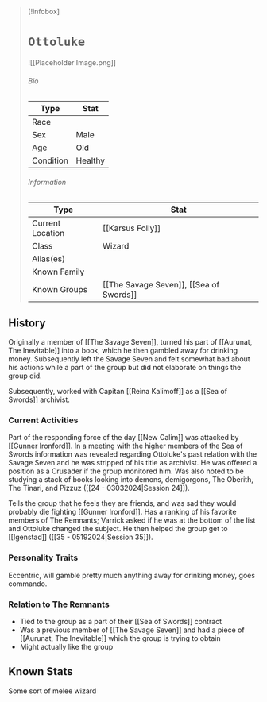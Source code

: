 

> [!infobox]
> # `Ottoluke` 
> ![[Placeholder Image.png]]
> ###### Bio
> Type |  Stat |
> ---|---|
> Race | | 
> Sex | Male | 
> Age | Old |
> Condition | Healthy  |
> ######  Information
> Type |  Stat |
> ---|---|
> Current Location | [[Karsus Folly]]  |
> Class | Wizard |
> Alias(es) |  |
> Known Family | |
> Known Groups | [[The Savage Seven]], [[Sea of Swords]]  |

## History
Originally a member of [[The Savage Seven]], turned his part of [[Aurunat, The Inevitable]] into a book, which he then gambled away for drinking money. Subsequently left the Savage Seven and felt somewhat bad about his actions while a part of the group but did not elaborate on things the group did.

Subsequently, worked with Capitan [[Reina Kalimoff]] as a [[Sea of Swords]] archivist. 

### Current Activities
Part of the responding force of the day [[New Calim]] was attacked by [[Gunner Ironford]]. In a meeting with the higher members of the Sea of Swords information was revealed regarding Ottoluke's past relation with the Savage Seven and he was stripped of his title as archivist. He was offered a position as a Crusader if the group monitored him. Was also noted to be studying a stack of books looking into demons, demigorgons, The Oberith, The Tinari, and Pizzuz ([[24 - 03032024|Session 24]]).

Tells the group that he feels they are friends, and was sad they would probably die fighting [[Gunner Ironford]]. Has a ranking of his favorite members of The Remnants; Varrick asked if he was at the bottom of the list and Ottoluke changed the subject. He then helped the group get to [[Igenstad]] ([[35 - 05192024|Session 35]]).

### Personality Traits
Eccentric, will gamble pretty much anything away for drinking money, goes commando.

### Relation to The Remnants 
- Tied to the group as a part of their [[Sea of Swords]] contract
- Was a previous member of [[The Savage Seven]] and had a piece of [[Aurunat, The Inevitable]] which the group is trying to obtain
- Might actually like the group

## Known Stats
Some sort of melee wizard